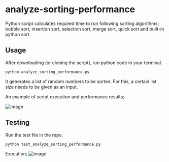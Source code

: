 # analyze-sorting-performance
Python script calculates required time to run following sorting algorithms; bubble sort, insertion sort, selection sort, merge sort, quick sort and built-in python sort.

## Usage
After downloading (or cloning the script), run python code in your terminal. 

`python analyze_sorting_performance.py`

It generates a list of random numbers to be sorted. For this, a certain list size needs to be given as an input.

An example of script execution and performance results;

![image](https://user-images.githubusercontent.com/36437947/136147544-d956367c-a974-4ace-a689-c9efdcbf36cb.png)

## Testing

Run the test file in the repo.

`python test_analyze_sorting_performance.py`

Execution;
![image](https://user-images.githubusercontent.com/36437947/136148946-3e13f67a-406f-46f7-a3ac-95df8dad9519.png)
